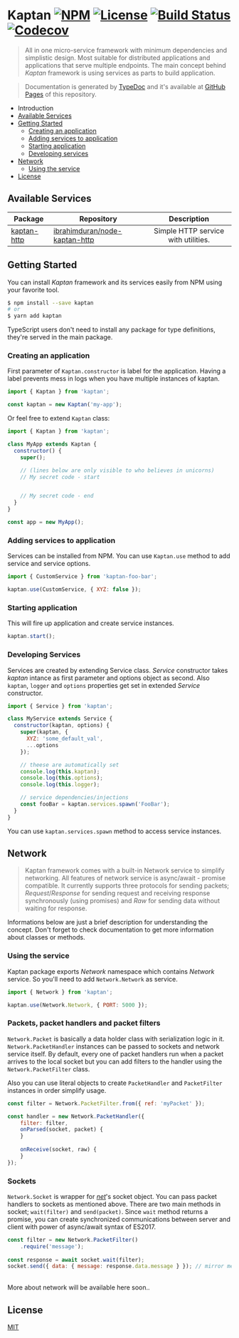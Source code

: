 # Kaptan [![NPM](https://img.shields.io/npm/v/kaptan.svg)](https://www.npmjs.com/package/kaptan) [![License](https://img.shields.io/npm/l/kaptan.svg)](LICENSE) [![Build Status](https://travis-ci.org/ibrahimduran/node-kaptan.svg?branch=master)](https://travis-ci.org/ibrahimduran/node-kaptan) [![Codecov](https://codecov.io/gh/ibrahimduran/node-kaptan/branch/master/graph/badge.svg)](https://codecov.io/gh/ibrahimduran/node-kaptan)
> All in one micro-service framework with minimum dependencies and simplistic design. Most suitable for distributed applications and applications that serve multiple endpoints. The main concept behind _Kaptan_ framework is using services as parts to build application.

> Documentation is generated by [TypeDoc](https://github.com/TypeStrong/typedoc) and it's available at [GitHub Pages](https://ibrahimduran.github.io/node-kaptan/) of this repository.

- Introduction
- [Available Services](#available-services)
- [Getting Started](#getting-started)
    - [Creating an application](#creating-an-application)
    - [Adding services to application](#adding-services-to-application)
    - [Starting application](#starting-application)
    - [Developing services](#developing-services)
- [Network](#network)
    - [Using the service](#using-the-service)
- [License](#license)

## Available Services
| Package | Repository | Description |
| ---------- | ---------- |:-----------:|
[kaptan-http](https://www.npmjs.com/package/kaptan-http) | [ibrahimduran/node-kaptan-http](https://github.com/ibrahimduran/node-kaptan-http) | Simple HTTP service with utilities. |

## Getting Started
You can install _Kaptan_ framework and its services easily from NPM using your favorite tool. 
```sh
$ npm install --save kaptan
# or
$ yarn add kaptan
```
TypeScript users don't need to install any package for type definitions, they're served in the main package.

### Creating an application
First parameter of `Kaptan.constructor` is label for the application. Having a label prevents mess in logs when you have multiple instances of kaptan.
```js
import { Kaptan } from 'kaptan';

const kaptan = new Kaptan('my-app');
```
Or feel free to extend `Kaptan` class:
```js
import { Kaptan } from 'kaptan';

class MyApp extends Kaptan {
  constructor() {
    super();

    // (lines below are only visible to who believes in unicorns)
    // My secret code - start


    // My secret code - end
  }
}

const app = new MyApp();
```

### Adding services to application
Services can be installed from NPM. You can use `Kaptan.use` method to add service and service options.
```js
import { CustomService } from 'kaptan-foo-bar';

kaptan.use(CustomService, { XYZ: false });
```

### Starting application
This will fire up application and create service instances.
```js
kaptan.start();
```

### Developing Services
Services are created by extending Service class. _Service_ constructor takes _kaptan_ intance as first parameter and options object as second. Also `kaptan`, `logger` and `options` properties get set in extended _Service_ constructor.
```js
import { Service } from 'kaptan';

class MyService extends Service {
  constructor(kaptan, options) {
    super(kaptan, {
      XYZ: 'some_default_val',
      ...options
    });

    // theese are automatically set
    console.log(this.kaptan);
    console.log(this.options);
    console.log(this.logger);

    // service dependencies/injections
    const fooBar = kaptan.services.spawn('FooBar');
  }
}
```
You can use `kaptan.services.spawn` method to access service instances.

## Network
> Kaptan framework comes with a built-in Network service to simplify networking. All features of network service is async/await - promise compatible. It currently supports three protocols for sending packets; _Request_/_Response_ for sending request and receiving response synchronously (using promises) and _Raw_ for sending data without waiting for response. 

Informations below are just a brief description for understanding the concept. Don't forget to check documentation to get more information about classes or methods.

### Using the service
Kaptan package exports _Network_ namespace which contains _Network_ service. So you'll need to add `Network.Network` as service.

```js
import { Network } from 'kaptan';

kaptan.use(Network.Network, { PORT: 5000 });
```



### Packets, packet handlers and packet filters
`Network.Packet` is basically a data holder class with serialization logic in it. `Network.PacketHandler` instances can be passed to sockets and network service itself. By default, every one of packet handlers run when a packet arrives to the local socket but you can add filters to the handler using the `Network.PacketFilter` class.

Also you can use literal objects to create `PacketHandler` and `PacketFilter` instances in order simplify usage.

```js
const filter = Network.PacketFilter.from({ ref: 'myPacket' });

const handler = new Network.PacketHandler({
    filter: filter,
    onParsed(socket, packet) {
    }
    
    onReceive(socket, raw) {
    }
});
```

### Sockets
`Network.Socket` is wrapper for [_net_](https://nodejs.org/api/net.html)'s socket object. You can pass packet handlers to sockets as mentioned above. There are two main methods in socket; `wait(filter)` and `send(packet)`. Since `wait` method returns a promise, you can create synchronized communications between server and client with power of async/await syntax of ES2017.

```js
const filter = new Network.PacketFilter()
    .require('message');
    
const response = await socket.wait(filter);
socket.send({ data: { message: response.data.message } }); // mirror message
```

<br>
More about network will be available here soon..

## License
[MIT](LICENSE)
